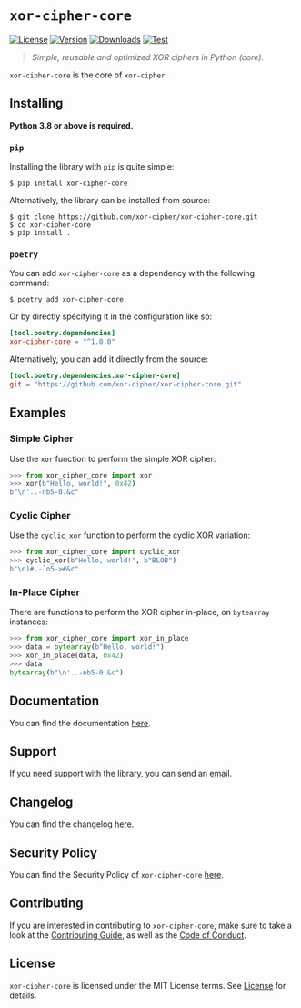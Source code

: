 # `xor-cipher-core`

[![License][License Badge]][License]
[![Version][Version Badge]][Package]
[![Downloads][Downloads Badge]][Package]
[![Test][Test Badge]][Actions]

> *Simple, reusable and optimized XOR ciphers in Python (core).*

`xor-cipher-core` is the core of `xor-cipher`.

## Installing

**Python 3.8 or above is required.**

### `pip`

Installing the library with `pip` is quite simple:

```console
$ pip install xor-cipher-core
```

Alternatively, the library can be installed from source:

```console
$ git clone https://github.com/xor-cipher/xor-cipher-core.git
$ cd xor-cipher-core
$ pip install .
```

### `poetry`

You can add `xor-cipher-core` as a dependency with the following command:

```console
$ poetry add xor-cipher-core
```

Or by directly specifying it in the configuration like so:

```toml
[tool.poetry.dependencies]
xor-cipher-core = "^1.0.0"
```

Alternatively, you can add it directly from the source:

```toml
[tool.poetry.dependencies.xor-cipher-core]
git = "https://github.com/xor-cipher/xor-cipher-core.git"
```

## Examples

### Simple Cipher

Use the `xor` function to perform the simple XOR cipher:

```python
>>> from xor_cipher_core import xor
>>> xor(b"Hello, world!", 0x42)
b"\n'..-nb5-0.&c"
```

### Cyclic Cipher

Use the `cyclic_xor` function to perform the cyclic XOR variation:

```python
>>> from xor_cipher_core import cyclic_xor
>>> cyclic_xor(b"Hello, world!", b"BLOB")
b"\n)#.-`o5->#&c"
```

### In-Place Cipher

There are functions to perform the XOR cipher in-place, on `bytearray` instances:

```python
>>> from xor_cipher_core import xor_in_place
>>> data = bytearray(b"Hello, world!")
>>> xor_in_place(data, 0x42)
>>> data
bytearray(b"\n'..-nb5-0.&c")
```

## Documentation

You can find the documentation [here][Documentation].

## Support

If you need support with the library, you can send an [email][Email].

## Changelog

You can find the changelog [here][Changelog].

## Security Policy

You can find the Security Policy of `xor-cipher-core` [here][Security].

## Contributing

If you are interested in contributing to `xor-cipher-core`, make sure to take a look at the
[Contributing Guide][Contributing Guide], as well as the [Code of Conduct][Code of Conduct].

## License

`xor-cipher-core` is licensed under the MIT License terms. See [License][License] for details.

[Email]: mailto:support@xor-cipher.org

[Actions]: https://github.com/xor-cipher/xor-cipher-core/actions

[Changelog]: https://github.com/xor-cipher/xor-cipher-core/blob/main/CHANGELOG.md
[Code of Conduct]: https://github.com/xor-cipher/xor-cipher-core/blob/main/CODE_OF_CONDUCT.md
[Contributing Guide]: https://github.com/xor-cipher/xor-cipher-core/blob/main/CONTRIBUTING.md
[Security]: https://github.com/xor-cipher/xor-cipher-core/blob/main/SECURITY.md

[License]: https://github.com/xor-cipher/xor-cipher-core/blob/main/LICENSE

[Package]: https://pypi.org/project/xor-cipher-core
[Documentation]: https://docs.xor-cipher.org/

[License Badge]: https://img.shields.io/pypi/l/xor-cipher-core
[Version Badge]: https://img.shields.io/pypi/v/xor-cipher-core
[Downloads Badge]: https://img.shields.io/pypi/dm/xor-cipher-core

[Test Badge]: https://github.com/xor-cipher/xor-cipher-core/workflows/test/badge.svg
